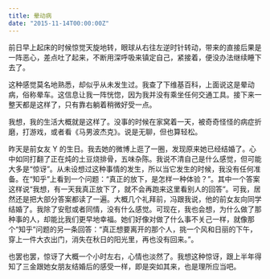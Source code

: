 ```yaml
---
title: 晕动病
date: "2015-11-14T00:00:00Z"
---
```


前日早上起床的时候惊觉天旋地转，眼球从右往左逆时针转动，带来的直接后果是一阵恶心，差点吐了起来，不断用深呼吸来镇定自己，紧接着，便没办法继续睡下去了。

这种感觉莫名地熟悉，却似乎从未发生过。我查了下维基百科，上面说这是晕动病，俗称晕车。这信息让我一阵恍惚，因为我并没有乘坐任何交通工具。接下来一整天都是这样了，只有靠右躺着稍微好受一点。

我想，我的生活大概就是这样了。没事的时候在家窝着一天，被奇奇怪怪的病症折磨，打游戏，或者看《马男波杰克》。说是无聊，但也算轻松。

昨天是前女友 Y 的生日。我去她的微博上逛了一圈，发现原来她已经结婚了。心中如同打翻了正在炖的土豆烧排骨，五味杂陈。我说不清自己是什么感觉，但可能大多是“惊讶”。从未设想过这种事情的发生，所以当它发生的时候，我没有任何准备。在“知乎”上看到一个问题：“真正的放下，是怎样一种体验？”。其中一个答案这样说“我想，有一天我真正放下了，就不会再跑来这里看别人的回答”。可我，居然还是把大部分答案都读了一遍。大概几个礼拜前，冯跟我说，他的前女友向同学结婚了。我除了安慰或者同情，没有什么感觉。可现在，我也会想，为什么做了那种事的人，却能比我们更早地幸福。她们好像对做了什么事不关己一样，就像那个“知乎”问题的另一条回答：“真正想要离开的那个人，挑一个风和日丽的下午，穿上一件大衣出门，消失在秋日的阳光里，再也没有回来。”。

也罢也罢，惊讶了大概一个小时左右，心情也淡然了。我想这种惊讶，跟上半年得知了三金跟她女朋友结婚后的感受一样，即是突如其来，也是理所应当吧。
